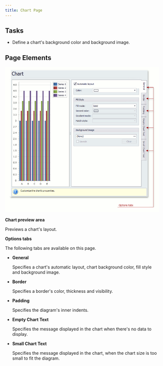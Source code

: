 ```yaml
---
title: Chart Page
---
```

## Tasks
* Define a chart's background color and background image.

## Page Elements
![ChartWizard_ChartTab](../../../images/Img7573.png)

**Chart preview area**

Previews a chart's layout.

**Options tabs**

The following  tabs are available on this page.
* **General**
	
	Specifies a chart's automatic layout, chart background color, fill style and background image.
* **Border**
	
	Specifies a border's color, thickness and visibility.
* **Padding**
	
	Specifies the diagram's inner indents.
* **Empty Chart Text**
	
	Specifies the message displayed in the chart when there's no data to display.
* **Small Chart Text**
	
	Specifies the message displayed in the chart, when the chart size is too small to fit the diagram.